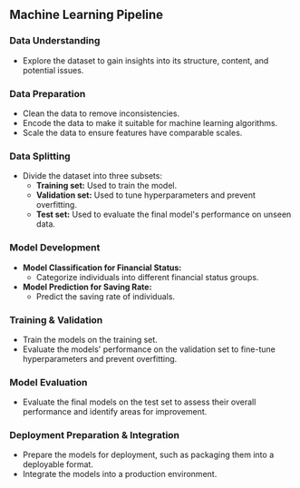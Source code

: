 ## Machine Learning Pipeline

### Data Understanding
* Explore the dataset to gain insights into its structure, content, and potential issues.

### Data Preparation
* Clean the data to remove inconsistencies.
* Encode the data to make it suitable for machine learning algorithms.
* Scale the data to ensure features have comparable scales.

### Data Splitting
* Divide the dataset into three subsets:
  * **Training set:** Used to train the model.
  * **Validation set:** Used to tune hyperparameters and prevent overfitting.
  * **Test set:** Used to evaluate the final model's performance on unseen data.

### Model Development
* **Model Classification for Financial Status:**
  * Categorize individuals into different financial status groups.
* **Model Prediction for Saving Rate:**
  * Predict the saving rate of individuals.

### Training & Validation
* Train the models on the training set.
* Evaluate the models' performance on the validation set to fine-tune hyperparameters and prevent overfitting.

### Model Evaluation
* Evaluate the final models on the test set to assess their overall performance and identify areas for improvement.

### Deployment Preparation & Integration
* Prepare the models for deployment, such as packaging them into a deployable format.
* Integrate the models into a production environment.
